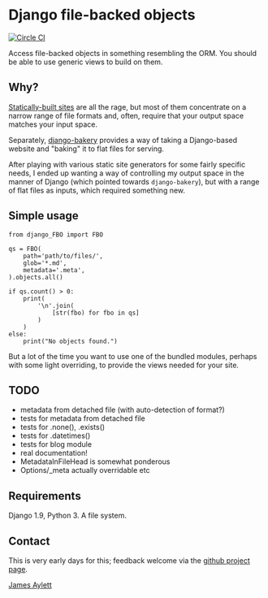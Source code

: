 # Django file-backed objects

[![Circle CI](https://circleci.com/gh/jaylett/django-filebacked-objects.svg?style=svg)](https://circleci.com/gh/jaylett/django-filebacked-objects)

Access file-backed objects in something resembling the ORM. You should
be able to use generic views to build on them.

## Why?

[Statically-built sites](https://www.staticgen.com/) are all the rage,
but most of them concentrate on a narrow range of file formats and,
often, require that your output space matches your input space.

Separately,
[django-bakery](https://django-bakery.readthedocs.org/en/latest/)
provides a way of taking a Django-based website and "baking" it to
flat files for serving.

After playing with various static site generators for some fairly
specific needs, I ended up wanting a way of controlling my output
space in the manner of Django (which pointed towards `django-bakery`),
but with a range of flat files as inputs, which required something
new.

## Simple usage

    from django_FBO import FBO

    qs = FBO(
        path='path/to/files/',
        glob='*.md',
        metadata='.meta',
    ).objects.all()

    if qs.count() > 0:
        print(
            '\n'.join(
                [str(fbo) for fbo in qs]
            )
        )
    else:
        print("No objects found.")

But a lot of the time you want to use one of the bundled modules,
perhaps with some light overriding, to provide the views needed for
your site.

## TODO

 * metadata from detached file (with auto-detection of format?)
 * tests for metadata from detached file
 * tests for .none(), .exists()
 * tests for .datetimes()
 * tests for blog module
 * real documentation!
 * MetadataInFileHead is somewhat ponderous
 * Options/_meta actually overridable etc

## Requirements

Django 1.9, Python 3. A file system.

## Contact

This is very early days for this; feedback welcome via the [github
project page].

[James Aylett]

[James Aylett]: http://tartarus.org/james/
[github project page]: https://github.com/jaylett/django-filebacked-objects
